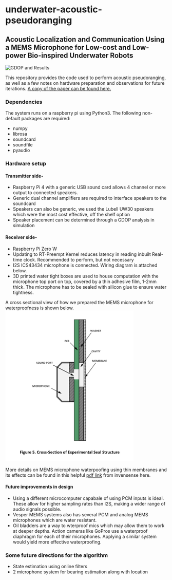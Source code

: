 # underwater-acoustic-pseudoranging

## Acoustic Localization and Communication Using a MEMS Microphone for Low-cost and Low-power Bio-inspired Underwater Robots

![GDOP and Results](/images/IROSGif3-min.gif)

This repository provides the code used to perform acoustic pseudoranging, as well as a few notes on hardware preparation and observations for future iterations. 
[A copy of the paper can be found here.](https://arxiv.org/abs/2210.01089)


### Dependencies

The system runs on a raspberry pi using Python3. The following non-default packages are required:
* numpy
* librosa
* soundcard
* soundfile
* pyaudio

### Hardware setup

#### Transmitter side-

* Raspberry Pi 4 with a generic USB sound card allows 4 channel or more output to connected speakers. 
* Generic dual channel amplifiers are required to interface speakers to the soundcard
* Speakers can also be generic, we used the Lubell UW30 speakers which were the most cost effective, off the shelf option
* Speaker placement can be determined through a GDOP analysis in simulation

#### Receiver side-

* Raspberry Pi Zero W 
* Updating to RT-Preempt Kernel reduces latency in reading inbuilt Real-time clock. Recommended to perform, but not necessary 
* I2S ICS43434 microphone is connected. Wiring diagram is attached below. 
* 3D printed water tight boxes are used to house computation with the microphone top port on top, covered by a thin adhesive film, 1-2mm thick. The microphone has to be sealed with silicon glue to ensure water tightness. 

A cross sectional view of how we prepared the MEMS microphone for waterproofness is shown below.
<img src="/images/cross-section.png" alt="cross-section" style="width:400px;"/>

<!-- ![cross section](/images/cross-section.png) -->

More details on MEMS microphone waterpoofing using thin membranes and its effects can be found in this helpful [pdf link](https://invensense.tdk.com/wp-content/uploads/2015/02/Recommendations-for-Sealing-InvenSense-Bottom-Port.pdf) from invensense here.



#### Future improvements in design

* Using a different microcomputer capabale of using PCM inputs is ideal. These allow for higher sampling rates than I2S, making a wider range of audio signals possible. 
* Vesper MEMS systems also has several PCM and analog MEMS microphones which are water resistant. 
* Oil bladders are a way to wterproof mics which may allow them to work at deeper depths. Action cameras like GoPros use a waterproof diaphragm for each of their microphones. Applying a similar system would yield more effective waterproofing. 


### Some future directions for the algorithm

* State estimation using online filters
* 2 microphone system for bearing estimation along with location

